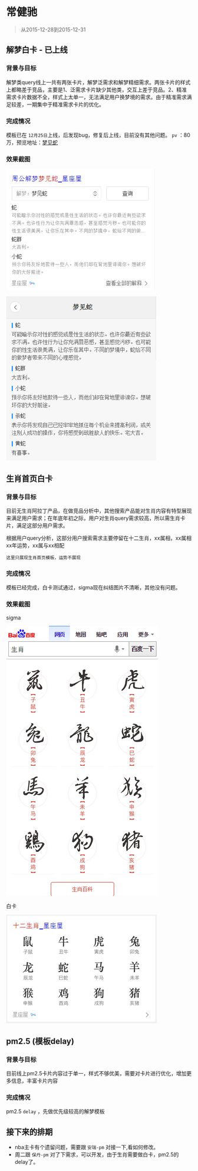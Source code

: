 # 常健驰

> 从2015-12-28到2015-12-31

## 解梦白卡 - 已上线

### 背景与目标

解梦类query线上一共有两张卡片，解梦泛需求和解梦精细需求。两张卡片的样式上都略差于竞品，主要是1、泛需求卡片缺少其他类，交互上差于竞品。2、精准需求卡片数据不全，样式上太单一，无法满足用户换梦境的需求。由于精准需求满足较差，一期集中于精准需求卡片的优化。

### 完成情况

模板已在 `12月25日`上线，后发现bug，修复后上线，目前没有其他问题。 `pv` ：80万，预览地址：[梦见蛇](https://m.baidu.com/ssid=22266368616e676a69616e636869df09/s?word=%E6%A2%A6%E8%A7%81%E8%9B%87&ts=5956093&t_kt=0&ie=utf-8&rsv_iqid=14364825507458649014&rsv_t=3db3%252FHc0L2RZnGWWVaWW7FxiMzb22gbuo1dyf69i%252FaIYNJK4oM2l&sa=ihr_2&rsv_pq=14364825507458649014&rsv_sug4=1050&ss=001)

### 效果截图

![](img/v_changjianchi/jm.png)

![](img/v_changjianchi/jm2.png)

## 生肖首页白卡

### 背景与目标

目前无生肖阿拉丁产品，在做竞品分析中，其他搜索产品能对生肖内容有特型展现来满足用户需求；在年底年初之际，用户对生肖query需求较高，所以需生肖卡片，满足这部分用户需求。

根据用户query分析，这部分用户搜索需求主要停留在十二生肖，xx属相，xx属相xx年运势，xx属与xx相配

`这里只展现生肖首页模板，运势不展现`

### 完成情况

模板已经完成，白卡测试通过，sigma现在纠结图片不清晰，其他没有问题。

### 效果截图

sigma

![](img/v_changjianchi/sx.png)

白卡

![](img/v_changjianchi/sx2.png)

## pm2.5 (模板delay)

### 背景与目标

目前线上pm2.5卡片内容过于单一，样式不够优美，需要对卡片进行优化，增加更多信息，丰富卡片内容

### 完成情况

pm2.5 `delay` ，先做优先级较高的解梦模板

## 接下来的排期

* nba主卡有个遗留问题，需要跟 `安瑞-pm` 对接一下,看如何修改。
* 周二跟 `保丹-pm` 对了下需求，可以开发，由于生肖需要做白卡，pm2.5的delay了。
